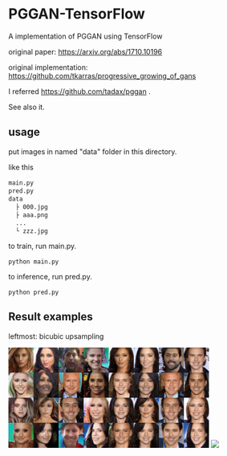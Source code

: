 # PGGAN-TensorFlow
A implementation of PGGAN using TensorFlow

original paper: https://arxiv.org/abs/1710.10196

original implementation: https://github.com/tkarras/progressive_growing_of_gans

I referred https://github.com/tadax/pggan .

See also it.

## usage
put images in named "data" folder in this directory.

like this
```
main.py
pred.py
data
  ├ 000.jpg
  ├ aaa.png
  ...
  └ zzz.jpg
```

to train, run main.py.

```
python main.py
```

to inference, run pred.py.

```
python pred.py
```

## Result examples

leftmost: bicubic upsampling

<img src = 'example/img_6-6.png' width=400>

<img src = 'example/img_36.png.png' >
